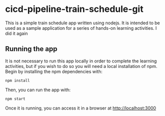 # cicd-pipeline-train-schedule-git

This is a simple train schedule app written using nodejs. It is intended to be used as a sample application for a series of hands-on learning activities. I did it again
## Running the app

It is not necessary to run this app locally in order to complete the learning activities, but if you wish to do so you will need a local installation of npm. Begin by installing the npm dependencies with:

    npm install

Then, you can run the app with:

    npm start

Once it is running, you can access it in a browser at [http://localhost:3000](http://localhost:3000)
